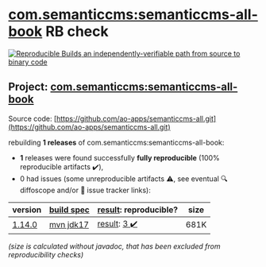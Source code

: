 [com.semanticcms:semanticcms-all-book](https://central.sonatype.com/artifact/com.semanticcms/semanticcms-all-book/1.14.0/versions) RB check
=======

[![Reproducible Builds](https://reproducible-builds.org/images/logos/rb.svg) an independently-verifiable path from source to binary code](https://reproducible-builds.org/)

## Project: [com.semanticcms:semanticcms-all-book](https://central.sonatype.com/artifact/com.semanticcms/semanticcms-all-book/1.14.0/versions)

Source code: [https://github.com/ao-apps/semanticcms-all.git](https://github.com/ao-apps/semanticcms-all.git)

rebuilding **1 releases** of com.semanticcms:semanticcms-all-book:
- **1** releases were found successfully **fully reproducible** (100% reproducible artifacts :heavy_check_mark:),
- 0 had issues (some unreproducible artifacts :warning:, see eventual :mag: diffoscope and/or :memo: issue tracker links):

| version | [build spec](/BUILDSPEC.md) | [result](https://reproducible-builds.org/docs/jvm/): reproducible? | size |
| -- | --------- | ------ | -- |
| [1.14.0](https://central.sonatype.com/artifact/com.semanticcms/semanticcms-all-book/1.14.0/pom) | [mvn jdk17](semanticcms-all-book-1.14.0.buildspec) | [result](semanticcms-all-book-1.14.0.buildinfo): [3 :heavy_check_mark: ](semanticcms-all-book-1.14.0.buildcompare) | 681K |

<i>(size is calculated without javadoc, that has been excluded from reproducibility checks)</i>
